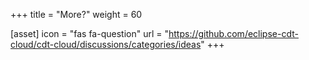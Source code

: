 +++
title = "More?"
weight = 60

[asset]
  icon = "fas fa-question"
  url = "https://github.com/eclipse-cdt-cloud/cdt-cloud/discussions/categories/ideas"
+++
